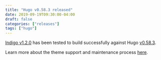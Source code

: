 ```yaml
---
title: "Hugo v0.58.3 released"
date: 2019-09-19T09:30:00-04:00
draft: false
categories: ["releases"]
tags: ["hugo"]
---
```


[Indigo v1.2.0][last-release] has been tested to build successfully against Hugo [v0.58.3][hugo-release].

<!--more-->

Learn more about the theme support and maintenance process [here].

[hugo-release]: https://gohugo.io/news/0.58.3-relnotes/
[last-release]: /release/indigo-v1-2-0-released/
[here]: https://github.com/AngeloStavrow/indigo/blob/master/README.md#support-and-maintenance
